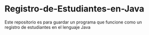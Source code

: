 # Registro-de-Estudiantes-en-Java
Este repositorio es para guardar un programa que funcione como un registro de estudiantes en el lenguaje Java
